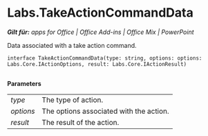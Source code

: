 
# Labs.TakeActionCommandData

 _**Gilt für:** apps for Office | Office Add-ins | Office Mix | PowerPoint_

Data associated with a take action command.

```
interface TakeActionCommandData(type: string, options: options: Labs.Core.IActionOptions, result: Labs.Core.IActionResult)
```


## 

 **Parameters**


|||
|:-----|:-----|
| _type_|The type of action.|
| _options_|The options associated with the action.|
| _result_|The result of the action.|
